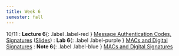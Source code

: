 ```yaml
---
title: Week 6
semester: fall
---
```


10/11
: **Lecture 6**{: .label .label-red } [Message Authentication Codes, Signatures](https://drive.google.com/file/d/1rVAG_E06W1eBLriAFQbB5jknQI6ddJLl/view?usp=sharing) ([Slides](https://docs.google.com/presentation/d/1Q62cRLW6VPt6njSjJdG-GrBJ3O8qMAB8BvWQ9s4q7Uc/edit?usp=sharing))
: **Lab 6**{: .label .label-purple } [MACs and Digital Signatures](https://datahub.berkeley.edu/hub/user-redirect/git-pull?repo=https%3A%2F%2Fgithub.com%2FCodebreakingAtCal%2FCodebreakingLabs&urlpath=tree%2FCodebreakingLabs%2FLab6%2Flab06.ipynb&branch=main)
: **Note 6**{: .label .label-blue } [MACs and Digital Signatures](https://codebreakingatcal.org/assets/notes/fa22/note6.pdf)
